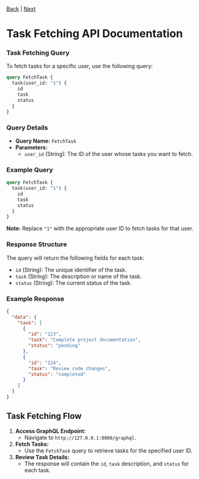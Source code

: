 [Back](/readme/page-0004.md) | [Next](/readme/page-0007.md)

# Task Fetching API Documentation

### Task Fetching Query
To fetch tasks for a specific user, use the following query:

```graphql
query FetchTask {
  task(user_id: "1") {
    id
    task
    status
  }
}
```

### Query Details
- **Query Name:** `FetchTask`
- **Parameters:**
  - `user_id` (String): The ID of the user whose tasks you want to fetch.

### Example Query
```graphql
query FetchTask {
  task(user_id: "1") {
    id
    task
    status
  }
}
```

**Note:** Replace `"1"` with the appropriate user ID to fetch tasks for that user.

### Response Structure
The query will return the following fields for each task:
- `id` (String): The unique identifier of the task.
- `task` (String): The description or name of the task.
- `status` (String): The current status of the task.

### Example Response
```json
{
  "data": {
    "task": [
      {
        "id": "123",
        "task": "Complete project documentation",
        "status": "pending"
      },
      {
        "id": "124",
        "task": "Review code changes",
        "status": "completed"
      }
    ]
  }
}
```

## Task Fetching Flow
1. **Access GraphQL Endpoint:**
   - Navigate to `http://127.0.0.1:8000/graphql`.
1. **Fetch Tasks:**
   - Use the `FetchTask` query to retrieve tasks for the specified user ID.
1. **Review Task Details:**
   - The response will contain the `id`, `task` description, and `status` for each task.